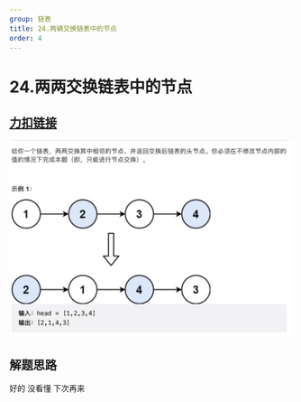 ```yaml
---
group: 链表
title: 24.两辆交换链表中的节点
order: 4
---
```

# 24.两两交换链表中的节点
## [力扣链接](https://leetcode.cn/problems/swap-nodes-in-pairs/)

![1](../../public/images/24.png)

## 解题思路

好的  没看懂 下次再来

